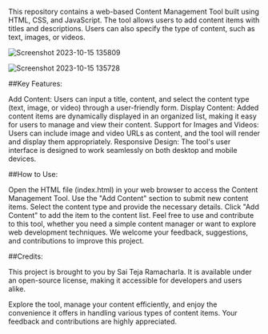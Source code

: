 This repository contains a web-based Content Management Tool built using HTML, CSS, and JavaScript. The tool allows users to add content items with titles and descriptions. Users can also specify the type of content, such as text, images, or videos.

![Screenshot 2023-10-15 135809](https://github.com/teja2305/Content-management-Tool/assets/124275122/3daf0407-8f9e-4a77-9517-de645ce53104)

![Screenshot 2023-10-15 135728](https://github.com/teja2305/Content-management-Tool/assets/124275122/3e247307-490d-4b94-97c4-c170b4c87b32)


##Key Features:

Add Content: Users can input a title, content, and select the content type (text, image, or video) through a user-friendly form. Display Content: Added content items are dynamically displayed in an organized list, making it easy for users to manage and view their content. Support for Images and Videos: Users can include image and video URLs as content, and the tool will render and display them appropriately. Responsive Design: The tool's user interface is designed to work seamlessly on both desktop and mobile devices.

##How to Use:

Open the HTML file (index.html) in your web browser to access the Content Management Tool. Use the "Add Content" section to submit new content items. Select the content type and provide the necessary details. Click "Add Content" to add the item to the content list. Feel free to use and contribute to this tool, whether you need a simple content manager or want to explore web development techniques. We welcome your feedback, suggestions, and contributions to improve this project.

##Credits:

This project is brought to you by Sai Teja Ramacharla. It is available under an open-source license, making it accessible for developers and users alike.

Explore the tool, manage your content efficiently, and enjoy the convenience it offers in handling various types of content items. Your feedback and contributions are highly appreciated.
